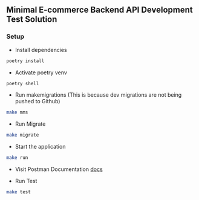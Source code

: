 ## Minimal E-commerce Backend API Development Test Solution

### Setup 

- Install dependencies
```sh
poetry install
```

- Activate poetry venv 
```sh
poetry shell
```
- Run makemigrations (This is because dev migrations are not being pushed to Github)
```sh
make mms
```

- Run Migrate
```sh
make migrate
```

- Start the application
```sh
make run
```

- Visit Postman Documentation
[docs](https://documenter.getpostman.com/view/35174244/2sA3kVjgC9)

- Run Test
```sh
make test
```




